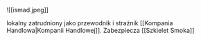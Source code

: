![[ismad.jpeg]]

lokalny zatrudniony jako przewodnik i strażnik [[Kompania Handlowa|Kompanii Handlowej]]. Zabezpiecza [[Szkielet Smoka]]